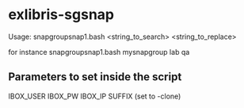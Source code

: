 # exlibris-sgsnap
Usage:
  snapgroupsnap1.bash <snap group name> <string_to_search> <string_to_replace>
  
for instance
  snapgroupsnap1.bash mysnapgroup lab qa
  
  
 ## Parameters to set inside the script
 
 IBOX_USER
 IBOX_PW
 IBOX_IP
 SUFFIX (set to -clone)
 
 
